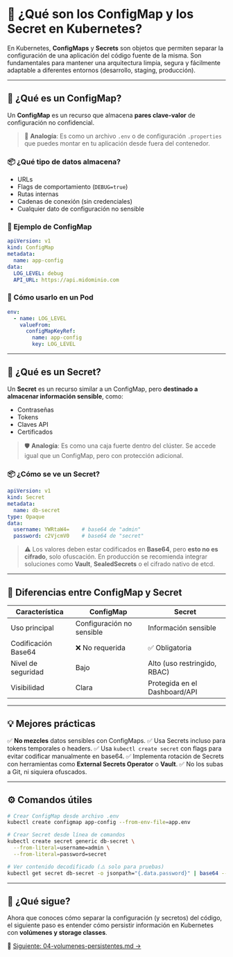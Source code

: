 # 🧩 ¿Qué son los ConfigMap y los Secret en Kubernetes?

En Kubernetes, **ConfigMaps** y **Secrets** son objetos que permiten separar la configuración de una aplicación del código fuente de la misma. Son fundamentales para mantener una arquitectura limpia, segura y fácilmente adaptable a diferentes entornos (desarrollo, staging, producción).

---

## 🔧 ¿Qué es un ConfigMap?

Un **ConfigMap** es un recurso que almacena **pares clave-valor** de configuración no confidencial.

> 🧠 **Analogía**: Es como un archivo `.env` o de configuración `.properties` que puedes montar en tu aplicación desde fuera del contenedor.

### 📦 ¿Qué tipo de datos almacena?

- URLs
- Flags de comportamiento (`DEBUG=true`)
- Rutas internas
- Cadenas de conexión (sin credenciales)
- Cualquier dato de configuración no sensible

### 🧪 Ejemplo de ConfigMap

```yaml
apiVersion: v1
kind: ConfigMap
metadata:
  name: app-config
data:
  LOG_LEVEL: debug
  API_URL: https://api.midominio.com
````

### 🧩 Cómo usarlo en un Pod

```yaml
env:
  - name: LOG_LEVEL
    valueFrom:
      configMapKeyRef:
        name: app-config
        key: LOG_LEVEL
```

---

## 🔐 ¿Qué es un Secret?

Un **Secret** es un recurso similar a un ConfigMap, pero **destinado a almacenar información sensible**, como:

* Contraseñas
* Tokens
* Claves API
* Certificados

> 🛡️ **Analogía**: Es como una caja fuerte dentro del clúster. Se accede igual que un ConfigMap, pero con protección adicional.

### 📦 ¿Cómo se ve un Secret?

```yaml
apiVersion: v1
kind: Secret
metadata:
  name: db-secret
type: Opaque
data:
  username: YWRtaW4=    # base64 de "admin"
  password: c2VjcmV0    # base64 de "secret"
```

> ⚠️ Los valores deben estar codificados en **Base64**, pero **esto no es cifrado**, solo ofuscación. En producción se recomienda integrar soluciones como **Vault**, **SealedSecrets** o el cifrado nativo de etcd.

---

## 🔁 Diferencias entre ConfigMap y Secret

| Característica      | ConfigMap                 | Secret                        |
| ------------------- | ------------------------- | ----------------------------- |
| Uso principal       | Configuración no sensible | Información sensible          |
| Codificación Base64 | ❌ No requerida            | ✅ Obligatoria                 |
| Nivel de seguridad  | Bajo                      | Alto (uso restringido, RBAC)  |
| Visibilidad         | Clara                     | Protegida en el Dashboard/API |

---

## 💡 Mejores prácticas

✅ **No mezcles** datos sensibles con ConfigMaps.
✅ Usa Secrets incluso para tokens temporales o headers.
✅ Usa `kubectl create secret` con flags para evitar codificar manualmente en base64.
✅ Implementa rotación de Secrets con herramientas como **External Secrets Operator** o **Vault**.
✅ No los subas a Git, ni siquiera ofuscados.

---

## ⚙️ Comandos útiles

```bash
# Crear ConfigMap desde archivo .env
kubectl create configmap app-config --from-env-file=app.env

# Crear Secret desde línea de comandos
kubectl create secret generic db-secret \
  --from-literal=username=admin \
  --from-literal=password=secret

# Ver contenido decodificado (⚠️ solo para pruebas)
kubectl get secret db-secret -o jsonpath="{.data.password}" | base64 --decode
```

---

## 🧭 ¿Qué sigue?

Ahora que conoces cómo separar la configuración (y secretos) del código, el siguiente paso es entender cómo persistir información en Kubernetes con **volúmenes y storage classes**.

📄 [Siguiente: 04-volumenes-persistentes.md →](./04-volumenes-persistentes.md)

